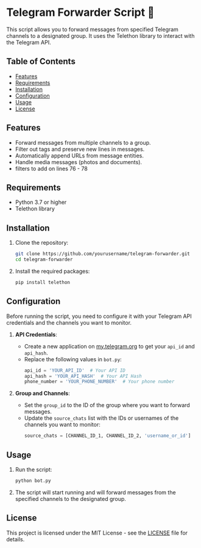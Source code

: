 # Telegram Forwarder Script 📡

This script allows you to forward messages from specified Telegram channels to a designated group. It uses the Telethon library to interact with the Telegram API.

## Table of Contents
- [Features](#features)
- [Requirements](#requirements)
- [Installation](#installation)
- [Configuration](#configuration)
- [Usage](#usage)
- [License](#license)

## Features
- Forward messages from multiple channels to a group.
- Filter out tags and preserve new lines in messages.
- Automatically append URLs from message entities.
- Handle media messages (photos and documents).
- filters to add on lines 76 - 78

## Requirements
- Python 3.7 or higher
- Telethon library

## Installation
1. Clone the repository:
   ```bash
   git clone https://github.com/yourusername/telegram-forwarder.git
   cd telegram-forwarder
   ```

2. Install the required packages:
   ```bash
   pip install telethon
   ```

## Configuration
Before running the script, you need to configure it with your Telegram API credentials and the channels you want to monitor.

1. **API Credentials**: 
   - Create a new application on [my.telegram.org](https://my.telegram.org) to get your `api_id` and `api_hash`.
   - Replace the following values in `bot.py`:
     ```python
     api_id = 'YOUR_API_ID'  # Your API ID
     api_hash = 'YOUR_API_HASH'  # Your API Hash
     phone_number = 'YOUR_PHONE_NUMBER'  # Your phone number
     ```

2. **Group and Channels**:
   - Set the `group_id` to the ID of the group where you want to forward messages.
   - Update the `source_chats` list with the IDs or usernames of the channels you want to monitor:
     ```python
     source_chats = [CHANNEL_ID_1, CHANNEL_ID_2, 'username_or_id']
     ```

## Usage
1. Run the script:
   ```bash
   python bot.py
   ```

2. The script will start running and will forward messages from the specified channels to the designated group.

## License
This project is licensed under the MIT License - see the [LICENSE](LICENSE) file for details.
